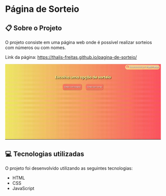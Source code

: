 # Página de Sorteio

## :clipboard: Sobre o Projeto

O projeto consiste em uma página web onde é possível realizar sorteios com números ou com nomes.

Link da página: https://thalis-freitas.github.io/pagina-de-sorteio/

![Gif para demonstração](https://github.com/Thalis-Freitas/pagina-de-sorteio/blob/4cb0fdd0d6d784a0cd207a853dfe2c449cfffb37/img/gif-demonstra%C3%A7%C3%A3o.gif)

## :computer: Tecnologias utilizadas

O projeto foi desenvolvido utilizando as seguintes tecnologias:

- HTML
- CSS
- JavaScript
